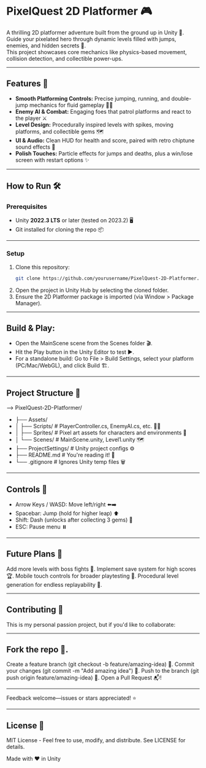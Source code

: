 # PixelQuest 2D Platformer 🎮  

A thrilling 2D platformer adventure built from the ground up in Unity 🚀. Guide your pixelated hero through dynamic levels filled with jumps, enemies, and hidden secrets 💎.  
This project showcases core mechanics like physics-based movement, collision detection, and collectible power-ups.

---

## Features 🌟
- **Smooth Platforming Controls:** Precise jumping, running, and double-jump mechanics for fluid gameplay 🏃‍♂️  
- **Enemy AI & Combat:** Engaging foes that patrol platforms and react to the player ⚔️  
- **Level Design:** Procedurally inspired levels with spikes, moving platforms, and collectible gems 🗺️  
- **UI & Audio:** Clean HUD for health and score, paired with retro chiptune sound effects 🎵  
- **Polish Touches:** Particle effects for jumps and deaths, plus a win/lose screen with restart options ✨  

---

## How to Run 🛠️

### Prerequisites
- Unity **2022.3 LTS** or later (tested on 2023.2) 🖥️  
- Git installed for cloning the repo 📦

---

### Setup
1. Clone this repository:
   ```bash
   git clone https://github.com/yourusername/PixelQuest-2D-Platformer.git
2. Open the project in Unity Hub by selecting the cloned folder.
3. Ensure the 2D Platformer package is imported (via Window > Package Manager).

---

## Build & Play:

- Open the MainScene scene from the Scenes folder 🎬.
- Hit the Play button in the Unity Editor to test ▶️.
- For a standalone build: Go to File > Build Settings, select your platform (PC/Mac/WebGL), and click Build 🏗️.

---

## Project Structure 📂
--> PixelQuest-2D-Platformer/
- ├── Assets/
- │   ├── Scripts/         # PlayerController.cs, EnemyAI.cs, etc. 🧑‍💻
- │   ├── Sprites/         # Pixel art assets for characters and environments 🎨
- │   └── Scenes/          # MainScene.unity, Level1.unity 🗺️
- ├── ProjectSettings/     # Unity project configs ⚙️
- ├── README.md            # You're reading it! 📜
- └── .gitignore           # Ignores Unity temp files 🗑️

---

## Controls 🎲

- Arrow Keys / WASD: Move left/right ⬅️➡️
- Spacebar: Jump (hold for higher leap) ⬆️
- Shift: Dash (unlocks after collecting 3 gems) 💨
- ESC: Pause menu ⏸️

---

## Future Plans 🔮

Add more levels with boss fights 🦁.
Implement save system for high scores 🏆.
Mobile touch controls for broader playtesting 📱.
Procedural level generation for endless replayability 🔄.

---

## Contributing 🤝
This is my personal passion project, but if you'd like to collaborate:

---

## Fork the repo 🍴.
Create a feature branch (git checkout -b feature/amazing-idea) 🌱.
Commit your changes (git commit -m "Add amazing idea") 💾.
Push to the branch (git push origin feature/amazing-idea) 🚀.
Open a Pull Request 📬!

---

Feedback welcome—issues or stars appreciated! ⭐

---

## License 📝
MIT License - Feel free to use, modify, and distribute. See LICENSE for details.

Made with ❤️ in Unity 

